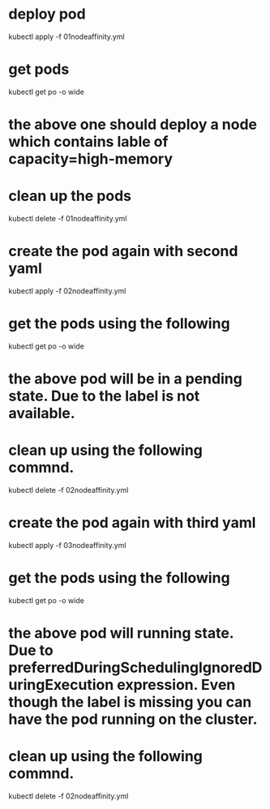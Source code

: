 # deploy pod
kubectl apply -f 01nodeaffinity.yml

# get pods
kubectl get po -o wide
# the above one should deploy a node which contains lable of capacity=high-memory

# clean up the pods
kubectl delete -f 01nodeaffinity.yml

# create the pod again with second yaml
kubectl apply -f 02nodeaffinity.yml

# get the pods using the following
kubectl get po -o wide
# the above pod will be in a pending state. Due to the label is not available.

# clean up using the following commnd.
kubectl delete -f 02nodeaffinity.yml

# create the pod again with third yaml
kubectl apply -f 03nodeaffinity.yml

# get the pods using the following
kubectl get po -o wide
# the above pod will running state. Due to preferredDuringSchedulingIgnoredDuringExecution expression. Even though the label is missing you can have the pod running on the cluster.

# clean up using the following commnd.
kubectl delete -f 02nodeaffinity.yml
